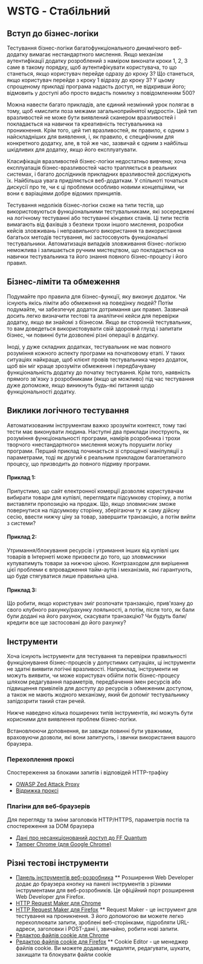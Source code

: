# WSTG - Стабільний

## Вступ до бізнес-логіки

Тестування бізнес-логіки багатофункціонального динамічного веб-додатку вимагає нестандартного мислення. Якщо механізм аутентифікації додатку розроблений з наміром виконати кроки 1, 2, 3 саме в такому порядку, щоб аутентифікувати користувача, то що станеться, якщо користувач перейде одразу до кроку 3? Що станеться, якщо користувач перейде з кроку 1 відразу до кроку 3? У цьому спрощеному прикладі програма надасть доступ, не відкривши його; відмовить у доступі або просто видасть помилку з повідомленням 500?

Можна навести багато прикладів, але єдиний незмінний урок полягає в тому, щоб «мислити поза межами загальноприйнятої мудрості». Цей тип вразливостей не може бути виявлений сканером вразливостей і покладається на навички та креативність тестувальника на проникнення. Крім того, цей тип вразливостей, як правило, є одним з найскладніших для виявлення, і, як правило, є специфічним для конкретного додатку, але, в той же час, зазвичай є одним з найбільш шкідливих для додатку, якщо його експлуатувати.

Класифікація вразливостей бізнес-логіки недостатньо вивчена; хоча експлуатація бізнес-вразливостей часто трапляється в реальних системах, і багато дослідників прикладних вразливостей досліджують їх. Найбільша увага приділяється веб-додаткам. У спільноті точаться дискусії про те, чи є ці проблеми особливо новими концепціями, чи вони є варіаціями добре відомих принципів.

Тестування недоліків бізнес-логіки схоже на типи тестів, що використовуються функціональними тестувальниками, які зосереджені на логічному тестуванні або тестуванні кінцевих станів. Ці типи тестів вимагають від фахівців з безпеки трохи іншого мислення, розробки кейсів зловживань і неправильного використання та використання багатьох методів тестування, які застосовують функціональні тестувальники. Автоматизація випадків зловживання бізнес-логікою неможлива і залишається ручним мистецтвом, що покладається на навички тестувальника та його знання повного бізнес-процесу і його правил.

## Бізнес-ліміти та обмеження

Подумайте про правила для бізнес-функції, яку виконує додаток. Чи існують якісь ліміти або обмеження на поведінку людей? Потім подумайте, чи забезпечує додаток дотримання цих правил. Зазвичай досить легко визначити тестові та аналітичні кейси для перевірки додатку, якщо ви знайомі з бізнесом. Якщо ви сторонній тестувальник, то вам доведеться використовувати свій здоровий глузд і запитати бізнес, чи повинні бути дозволені різні операції в додатку.

Іноді, у дуже складних додатках, тестувальник не має повного розуміння кожного аспекту програми на початковому етапі. У таких ситуаціях найкраще, щоб клієнт провів тестувальника через додаток, щоб він міг краще зрозуміти обмеження і передбачувану функціональність додатку до початку тестування. Крім того, наявність прямого зв'язку з розробниками (якщо це можливо) під час тестування дуже допоможе, якщо виникнуть будь-які питання щодо функціональності додатку.

## Виклики логічного тестування
Автоматизованим інструментам важко зрозуміти контекст, тому такі тести має виконувати людина. Наступні два приклади ілюструють, як розуміння функціональності програми, намірів розробника і трохи творчого «нестандартного» мислення можуть порушити логіку програми. Перший приклад починається зі спрощеної маніпуляції з параметрами, тоді як другий є реальним прикладом багатоетапного процесу, що призводить до повного підриву програми.

#### Приклад 1:

Припустимо, що сайт електронної комерції дозволяє користувачам вибирати товари для купівлі, переглядати підсумкову сторінку, а потім виставляти пропозицію на продаж. Що, якщо зловмисник зможе повернутися на підсумкову сторінку, зберігаючи ту ж саму дійсну сесію, ввести нижчу ціну за товар, завершити транзакцію, а потім вийти з системи?

#### Приклад 2:

Утримання/блокування ресурсів і утримання інших від купівлі цих товарів в Інтернеті може призвести до того, що зловмисники купуватимуть товари за нижчою ціною. Контрзаходом для вирішення цієї проблеми є впровадження тайм-аутів і механізмів, які гарантують, що буде стягуватися лише правильна ціна.

#### Приклад 3:

Що робити, якщо користувач зміг розпочати транзакцію, прив'язану до свого клубного рахунку/рахунку лояльності, а потім, після того, як бали були додані на його рахунок, скасувати транзакцію? Чи будуть бали/кредити все ще застосовані до його рахунку?

## Інструменти

Хоча існують інструменти для тестування та перевірки правильності функціонування бізнес-процесів у допустимих ситуаціях, ці інструменти не здатні виявити логічні вразливості. Наприклад, інструменти не можуть виявити, чи може користувач обійти потік бізнес-процесу шляхом редагування параметрів, передбачення імен ресурсів або підвищення привілеїв для доступу до ресурсів з обмеженим доступом, а також не мають жодного механізму, який би допоміг тестувальнику запідозрити такий стан речей.

Нижче наведено кілька поширених типів інструментів, які можуть бути корисними для виявлення проблем бізнес-логіки.

Встановлюючи доповнення, ви завжди повинні бути уважними, враховуючи дозволи, які вони запитують, і звички використання вашого браузера.

### Перехоплення проксі

Спостереження за блоками запитів і відповідей HTTP-трафіку
- [OWASP Zed Attack Proxy](https://www.zaproxy.org/)
- [Відрижка проксі](https://portswigger.net/burp)

### Плагіни для веб-браузерів

Для перегляду та зміни заголовків HTTP/HTTPS, параметрів постів та спостереження за DOM браузера
- [Дані про несанкціонований доступ до FF Quantum](https://addons.mozilla.org/en-US/firefox/addon/tamper-data-for-ff-quantum/)
- [Tamper Chrome (для Google Chrome)](https://chromewebstore.google.com/detail/tamper-chrome-extension/hifhgpdkfodlpnlmlnmhchnkepplebkb)

## Різні тестові інструменти
- [Панель інструментів веб-розробника](https://chromewebstore.google.com/detail/web-developer/bfbameneiokkgbdmiekhjnmfkcnldhhm)
** Розширення Web Developer додає до браузера кнопку на панелі інструментів з різними інструментами для веб-розробників. Це офіційний порт розширення Web Developer для Firefox.
- [HTTP Request Maker для Chrome](https://chromewebstore.google.com/detail/request-maker/kajfghlhfkcocafkcjlajldicbikpgnp)
- [HTTP Request Maker для Firefox](https://addons.mozilla.org/en-US/firefox/addon/http-request-maker/)
** Request Maker - це інструмент для тестування на проникнення. З його допомогою ви можете легко перехоплювати запити, зроблені веб-сторінками, підробляти URL-адреси, заголовки і POST-дані і, звичайно, робити нові запити.
- [Редактор файлів cookie для Chrome](https://chromewebstore.google.com/detail/fngmhnnpilhplaeedifhccceomclgfbg)
- [Редактор файлів cookie для Firefox](https://addons.mozilla.org/en-US/firefox/addon/cookie-editor/)
** Cookie Editor - це менеджер файлів cookie. Ви можете додавати, видаляти, редагувати, шукати, захищати та блокувати файли cookie



